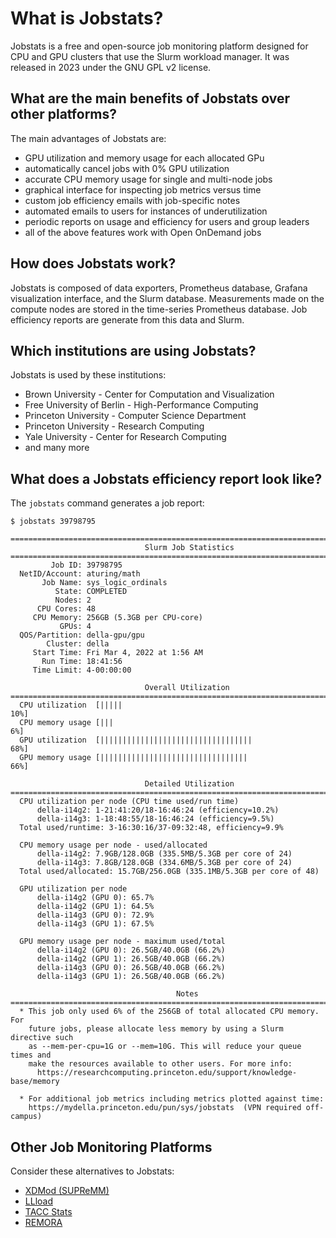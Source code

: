 # What is Jobstats?

Jobstats is a free and open-source job monitoring platform designed for CPU and GPU clusters that use the Slurm workload manager. It was released in 2023 under the GNU GPL v2 license.

## What are the main benefits of Jobstats over other platforms?

The main advantages of Jobstats are:

- GPU utilization and memory usage for each allocated GPu
- automatically cancel jobs with 0% GPU utilization
- accurate CPU memory usage for single and multi-node jobs
- graphical interface for inspecting job metrics versus time
- custom job efficiency emails with job-specific notes
- automated emails to users for instances of underutilization
- periodic reports on usage and efficiency for users and group leaders
- all of the above features work with Open OnDemand jobs

## How does Jobstats work?

Jobstats is composed of data exporters, Prometheus database, Grafana visualization interface, and the Slurm database. Measurements made on the compute nodes are stored in the time-series Prometheus database. Job efficiency reports are generate from this data and Slurm.

## Which institutions are using Jobstats?

Jobstats is used by these institutions:

- Brown University - Center for Computation and Visualization
- Free University of Berlin - High-Performance Computing
- Princeton University - Computer Science Department
- Princeton University - Research Computing
- Yale University - Center for Research Computing
- and many more

## What does a Jobstats efficiency report look like?

The `jobstats` command generates a job report:

```
$ jobstats 39798795

================================================================================
                              Slurm Job Statistics
================================================================================
         Job ID: 39798795
  NetID/Account: aturing/math
       Job Name: sys_logic_ordinals
          State: COMPLETED
          Nodes: 2
      CPU Cores: 48
     CPU Memory: 256GB (5.3GB per CPU-core)
           GPUs: 4
  QOS/Partition: della-gpu/gpu
        Cluster: della
     Start Time: Fri Mar 4, 2022 at 1:56 AM
       Run Time: 18:41:56
     Time Limit: 4-00:00:00

                              Overall Utilization
================================================================================
  CPU utilization  [|||||                                          10%]
  CPU memory usage [|||                                             6%]
  GPU utilization  [||||||||||||||||||||||||||||||||||             68%]
  GPU memory usage [|||||||||||||||||||||||||||||||||              66%]

                              Detailed Utilization
================================================================================
  CPU utilization per node (CPU time used/run time)
      della-i14g2: 1-21:41:20/18-16:46:24 (efficiency=10.2%)
      della-i14g3: 1-18:48:55/18-16:46:24 (efficiency=9.5%)
  Total used/runtime: 3-16:30:16/37-09:32:48, efficiency=9.9%

  CPU memory usage per node - used/allocated
      della-i14g2: 7.9GB/128.0GB (335.5MB/5.3GB per core of 24)
      della-i14g3: 7.8GB/128.0GB (334.6MB/5.3GB per core of 24)
  Total used/allocated: 15.7GB/256.0GB (335.1MB/5.3GB per core of 48)

  GPU utilization per node
      della-i14g2 (GPU 0): 65.7%
      della-i14g2 (GPU 1): 64.5%
      della-i14g3 (GPU 0): 72.9%
      della-i14g3 (GPU 1): 67.5%

  GPU memory usage per node - maximum used/total
      della-i14g2 (GPU 0): 26.5GB/40.0GB (66.2%)
      della-i14g2 (GPU 1): 26.5GB/40.0GB (66.2%)
      della-i14g3 (GPU 0): 26.5GB/40.0GB (66.2%)
      della-i14g3 (GPU 1): 26.5GB/40.0GB (66.2%)

                                     Notes
================================================================================
  * This job only used 6% of the 256GB of total allocated CPU memory. For
    future jobs, please allocate less memory by using a Slurm directive such
    as --mem-per-cpu=1G or --mem=10G. This will reduce your queue times and
    make the resources available to other users. For more info:
      https://researchcomputing.princeton.edu/support/knowledge-base/memory

  * For additional job metrics including metrics plotted against time:
    https://mydella.princeton.edu/pun/sys/jobstats  (VPN required off-campus)
```

## Other Job Monitoring Platforms

Consider these alternatives to Jobstats:

- [XDMod (SUPReMM)](https://supremm.xdmod.org/7.0/supremm-architecture.html)
- [LLload](https://dl.acm.org/doi/10.1145/3626203.3670565)
- [TACC Stats](https://tacc.utexas.edu/research/tacc-research/tacc-stats/)
- [REMORA](https://docs.tacc.utexas.edu/software/remora/)
